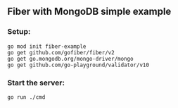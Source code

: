 ## Fiber with MongoDB simple example

### Setup:

```
go mod init fiber-example
go get github.com/gofiber/fiber/v2
go get go.mongodb.org/mongo-driver/mongo
go get github.com/go-playground/validator/v10
```

### Start the server:

```
go run ./cmd
```
